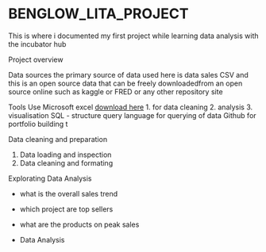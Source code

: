 # BENGLOW_LITA_PROJECT
This is where i documented my first project while learning data analysis with the incubator hub

Project overview


Data sources
the primary source of data used here is data sales CSV  and this is an open source
data that can be freely downloadedfrom an open source online such as kaggle or FRED
or any other repository site

Tools Use
  Microsoft excel [download here](thttps-//www.microsoft.com)
    1. for data cleaning 
    2. analysis
    3. visualisation
  SQL - structure query language for querying of data
  Github for portfolio building t  

  Data cleaning and preparation

  1. Data loading and inspection
  2. Data cleaning and formating

Explorating  Data Analysis
- what is the overall sales trend
- which project are top sellers
- what are the products on peak sales

- Data Analysis

